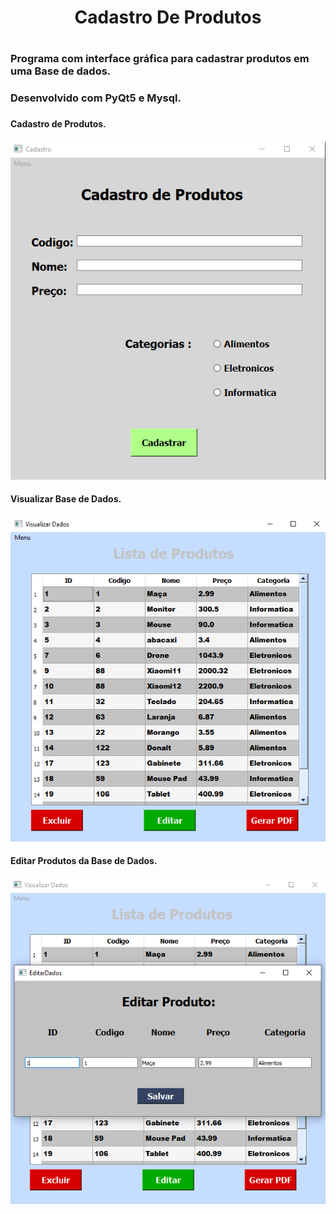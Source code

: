 <h1 align="center">Cadastro De Produtos<h1>
  
  <h3>Programa com interface gráfica para cadastrar produtos em uma Base de dados.<h3>
    
  <h3>Desenvolvido com PyQt5 e Mysql.<h3>
    
  <h4>Cadastro de Produtos.<h4>
    
  <img src="imagens/Cadastro.PNG"/>
   
  <h4>Visualizar Base de Dados.<h4>
    
  
  <img src="imagens/Visualizar.PNG"/>
       
  <h4>Editar Produtos da Base de Dados.<h4>

  <img src="imagens/Editar.PNG"/>

